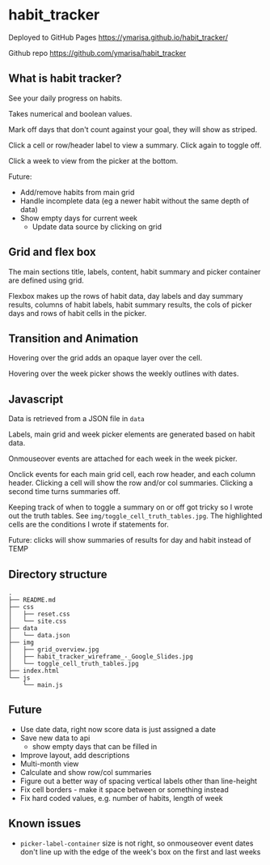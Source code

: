 # habit_tracker
Deployed to GitHub Pages 
https://ymarisa.github.io/habit_tracker/

Github repo
https://github.com/ymarisa/habit_tracker

## What is habit tracker?
See your daily progress on habits. 

Takes numerical and boolean values.

Mark off days that don't count against your goal, they will show as striped.

Click a cell or row/header label to view a summary. Click again to toggle off.

Click a week to view from the picker at the bottom. 

Future: 
* Add/remove habits from main grid
* Handle incomplete data (eg a newer habit without the same depth of data)
* Show empty days for current week
    * Update data source by clicking on grid 

## Grid and flex box
The main sections title, labels, content, habit summary and picker container are defined using grid.

Flexbox makes up the rows of habit data, day labels and day summary results, columns of habit labels, habit summary results, the cols of picker days and rows of habit cells in the picker.
 
## Transition and Animation
Hovering over the grid adds an opaque layer over the cell.

Hovering over the week picker shows the weekly outlines with dates.

## Javascript
Data is retrieved from a JSON file in ```data```

Labels, main grid and week picker elements are generated based on habit data.

Onmouseover events are attached for each week in the week picker.

Onclick events for each main grid cell, each row header, and each column header. Clicking a cell will show the row and/or col summaries. Clicking a second time turns summaries off.

Keeping track of when to toggle a summary on or off got tricky so I wrote out the truth tables. See `img/toggle_cell_truth_tables.jpg`. The highlighted cells are the conditions I wrote if statements for. 

Future: clicks will show summaries of results for day and habit instead of TEMP

## Directory structure

```
.
├── README.md
├── css
│   ├── reset.css
│   └── site.css
├── data
│   └── data.json
├── img
│   ├── grid_overview.jpg
│   ├── habit_tracker_wireframe_-_Google_Slides.jpg
│   └── toggle_cell_truth_tables.jpg
├── index.html
└── js
    └── main.js

```

## Future
* Use date data, right now score data is just assigned a date
* Save new data to api
    * show empty days that can be filled in
* Improve layout, add descriptions 
* Multi-month view
* Calculate and show row/col summaries
* Figure out a better way of spacing vertical labels other than line-height
* Fix cell borders - make it space between or something instead
* Fix hard coded values, e.g. number of habits, length of week

## Known issues
* ```picker-label-container``` size is not right, so onmouseover event dates don't line up with the edge of the week's box on the first and last weeks